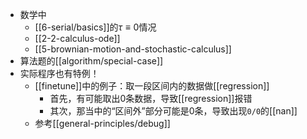 - 数学中
  - [[6-serial/basics]]的$\tau\equiv 0$情况
  - [[2-2-calculus-ode]]
  - [[5-brownian-motion-and-stochastic-calculus]]
- 算法题的[[algorithm/special-case]]
- 实际程序也有特例！
  - [[finetune]]中的例子：取一段区间内的数据做[[regression]]
    - 首先，有可能取出0条数据，导致[[regression]]报错
    - 其次，那当中的“区间外”部分可能是0条，导致出现`0/0`的[[nan]]
  - 参考[[general-principles/debug]]